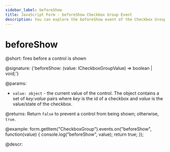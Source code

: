 ```yaml
---
sidebar_label: beforeShow
title: JavaScript Form - beforeShow Checkbox Group Event 
description: You can explore the beforeShow event of the Checkbox Group control of Form in the documentation of the DHTMLX JavaScript UI library. Browse developer guides and API reference, try out code examples and live demos, and download a free 30-day evaluation version of DHTMLX Suite 7.
---
```


# beforeShow

@short: fires before a control is shown

@signature: {'beforeShow: (value: ICheckboxGroupValue) => boolean | void;'}

@params:
- `value: object` - the current value of the control. The object contains a set of <i>key:value</i> pairs where <i>key</i> is the id of a checkbox and <i>value</i> is the value/state of the checkbox.

@returns:
Return `false` to prevent a control from being shown; otherwise, `true`.

@example:
form.getItem("CheckboxGroup").events.on("beforeShow", function(value) {
    console.log("beforeShow", value);
    return true;
});

@descr:
